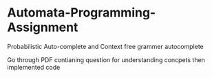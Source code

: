 # Automata-Programming-Assignment
Probabilistic Auto-complete and Context free grammer autocomplete 

Go through PDF contianing question for understanding concpets then implemented code
